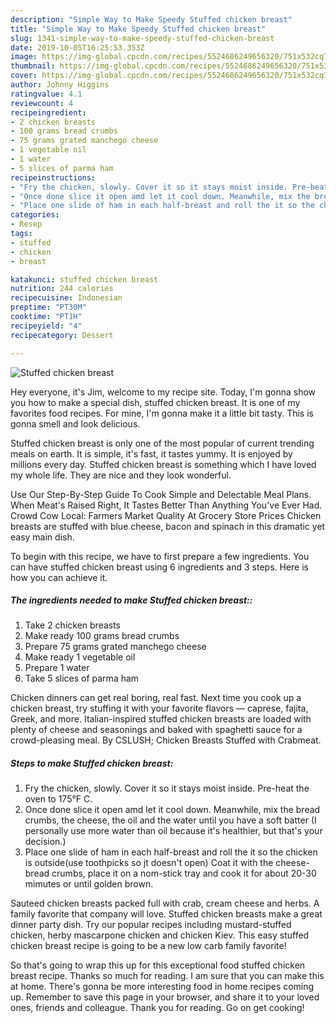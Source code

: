 ```yaml
---
description: "Simple Way to Make Speedy Stuffed chicken breast"
title: "Simple Way to Make Speedy Stuffed chicken breast"
slug: 1341-simple-way-to-make-speedy-stuffed-chicken-breast
date: 2019-10-05T16:25:53.353Z
image: https://img-global.cpcdn.com/recipes/5524686249656320/751x532cq70/stuffed-chicken-breast-recipe-main-photo.jpg
thumbnail: https://img-global.cpcdn.com/recipes/5524686249656320/751x532cq70/stuffed-chicken-breast-recipe-main-photo.jpg
cover: https://img-global.cpcdn.com/recipes/5524686249656320/751x532cq70/stuffed-chicken-breast-recipe-main-photo.jpg
author: Johnny Higgins
ratingvalue: 4.1
reviewcount: 4
recipeingredient:
- 2 chicken breasts
- 100 grams bread crumbs
- 75 grams grated manchego cheese
- 1 vegetable oil
- 1 water
- 5 slices of parma ham
recipeinstructions:
- "Fry the chicken, slowly. Cover it so it stays moist inside. Pre-heat the oven to 175°F C."
- "Once done slice it open amd let it cool down. Meanwhile, mix the bread crumbs, the cheese, the oil and the water until you have a soft batter (I personally use more water than oil because it&#39;s healthier, but that&#39;s your decision.)"
- "Place one slide of ham in each half-breast and roll the it so the chicken is outside(use toothpicks so jt doesn&#39;t open) Coat it with the cheese-bread crumbs, place it on a nom-stick tray and cook it for about 20-30 mimutes or until golden brown."
categories:
- Resep
tags:
- stuffed
- chicken
- breast

katakunci: stuffed chicken breast
nutrition: 244 calories
recipecuisine: Indonesian
preptime: "PT30M"
cooktime: "PT1H"
recipeyield: "4"
recipecategory: Dessert

---
```



![Stuffed chicken breast](https://img-global.cpcdn.com/recipes/5524686249656320/751x532cq70/stuffed-chicken-breast-recipe-main-photo.jpg)

Hey everyone, it's Jim, welcome to my recipe site. Today, I'm gonna show you how to make a special dish, stuffed chicken breast. It is one of my favorites food recipes. For mine, I'm gonna make it a little bit tasty. This is gonna smell and look delicious.

Stuffed chicken breast is only one of the most popular of current trending meals on earth. It is simple, it's fast, it tastes yummy. It is enjoyed by millions every day. Stuffed chicken breast is something which I have loved my whole life. They are nice and they look wonderful.

Use Our Step-By-Step Guide To Cook Simple and Delectable Meal Plans. When Meat&#39;s Raised Right, It Tastes Better Than Anything You&#39;ve Ever Had. Crowd Cow Local: Farmers Market Quality At Grocery Store Prices Chicken breasts are stuffed with blue cheese, bacon and spinach in this dramatic yet easy main dish.


To begin with this recipe, we have to first prepare a few ingredients. You can have stuffed chicken breast using 6 ingredients and 3 steps. Here is how you can achieve it.

##### The ingredients needed to make Stuffed chicken breast::

1. Take 2 chicken breasts
1. Make ready 100 grams bread crumbs
1. Prepare 75 grams grated manchego cheese
1. Make ready 1 vegetable oil
1. Prepare 1 water
1. Take 5 slices of parma ham


Chicken dinners can get real boring, real fast. Next time you cook up a chicken breast, try stuffing it with your favorite flavors — caprese, fajita, Greek, and more. Italian-inspired stuffed chicken breasts are loaded with plenty of cheese and seasonings and baked with spaghetti sauce for a crowd-pleasing meal. By CSLUSH; Chicken Breasts Stuffed with Crabmeat. 

##### Steps to make Stuffed chicken breast:

1. Fry the chicken, slowly. Cover it so it stays moist inside. Pre-heat the oven to 175°F C.
1. Once done slice it open amd let it cool down. Meanwhile, mix the bread crumbs, the cheese, the oil and the water until you have a soft batter (I personally use more water than oil because it&#39;s healthier, but that&#39;s your decision.)
1. Place one slide of ham in each half-breast and roll the it so the chicken is outside(use toothpicks so jt doesn&#39;t open) Coat it with the cheese-bread crumbs, place it on a nom-stick tray and cook it for about 20-30 mimutes or until golden brown.


Sauteed chicken breasts packed full with crab, cream cheese and herbs. A family favorite that company will love. Stuffed chicken breasts make a great dinner party dish. Try our popular recipes including mustard-stuffed chicken, herby mascarpone chicken and chicken Kiev. This easy stuffed chicken breast recipe is going to be a new low carb family favorite! 

So that's going to wrap this up for this exceptional food stuffed chicken breast recipe. Thanks so much for reading. I am sure that you can make this at home. There's gonna be more interesting food in home recipes coming up. Remember to save this page in your browser, and share it to your loved ones, friends and colleague. Thank you for reading. Go on get cooking!
